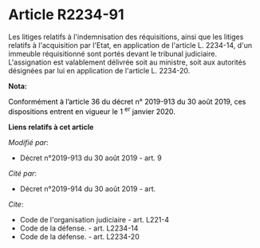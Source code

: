 # Article R2234-91

Les litiges relatifs à l'indemnisation des réquisitions, ainsi que les litiges relatifs à l'acquisition par l'Etat, en
application de l'article L. 2234-14, d'un immeuble réquisitionné sont portés devant le tribunal judiciaire. L'assignation est
valablement délivrée soit au ministre, soit aux autorités désignées par lui en application de l'article L. 2234-20.

**Nota:**

<font color="black">Conformément à l’article 36 du décret n° 2019-913 du 30 août 2019, ces dispositions entrent en vigueur le
1
    <sup>er</sup> janvier 2020.</font>

**Liens relatifs à cet article**

_Modifié par_:

  - Décret n°2019-913 du 30 août 2019 - art. 9

_Cité par_:

  - Décret n°2019-914 du 30 août 2019 - art.

_Cite_:

  - Code de l'organisation judiciaire - art. L221-4
  - Code de la défense. - art. L2234-14
  - Code de la défense. - art. L2234-20
